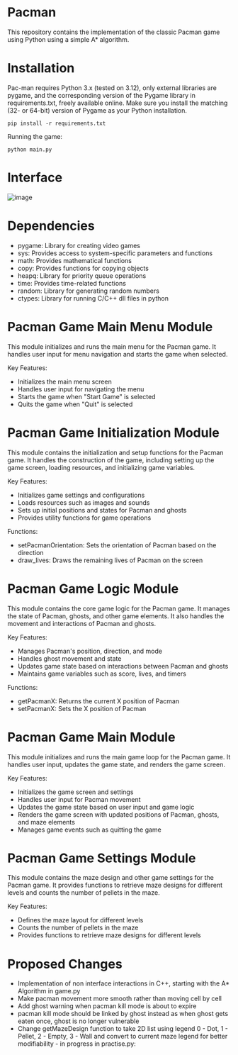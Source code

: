 # Pacman

This repository contains the implementation of the classic Pacman game using Python using a simple A* algorithm.

# Installation

Pac-man requires Python 3.x (tested on 3.12), only external libraries are pygame, and the corresponding version of the Pygame library in requirements.txt, freely available online. Make sure you install the matching (32- or 64-bit) version of Pygame as your Python installation.

```
pip install -r requirements.txt
```
Running the game:
```
python main.py
```
# Interface

![image](https://github.com/user-attachments/assets/ab45f6c2-2d38-4a72-b2d7-73c5d6c81114)

# Dependencies

- pygame: Library for creating video games
- sys: Provides access to system-specific parameters and functions
- math: Provides mathematical functions
- copy: Provides functions for copying objects
- heapq: Library for priority queue operations
- time: Provides time-related functions
- random: Library for generating random numbers
- ctypes: Library for running C/C++ dll files in python

# Pacman Game Main Menu Module

This module initializes and runs the main menu for the Pacman game.
It handles user input for menu navigation and starts the game when selected.

Key Features:
- Initializes the main menu screen
- Handles user input for navigating the menu
- Starts the game when "Start Game" is selected
- Quits the game when "Quit" is selected

# Pacman Game Initialization Module

This module contains the initialization and setup functions for the Pacman game.
It handles the construction of the game, including setting up the game screen,
loading resources, and initializing game variables.

Key Features:
- Initializes game settings and configurations
- Loads resources such as images and sounds
- Sets up initial positions and states for Pacman and ghosts
- Provides utility functions for game operations

Functions:
- setPacmanOrientation: Sets the orientation of Pacman based on the direction
- draw_lives: Draws the remaining lives of Pacman on the screen

# Pacman Game Logic Module

This module contains the core game logic for the Pacman game.
It manages the state of Pacman, ghosts, and other game elements.
It also handles the movement and interactions of Pacman and ghosts.

Key Features:
- Manages Pacman's position, direction, and mode
- Handles ghost movement and state
- Updates game state based on interactions between Pacman and ghosts
- Maintains game variables such as score, lives, and timers

Functions:
- getPacmanX: Returns the current X position of Pacman
- setPacmanX: Sets the X position of Pacman

# Pacman Game Main Module

This module initializes and runs the main game loop for the Pacman game.
It handles user input, updates the game state, and renders the game screen.

Key Features:
- Initializes the game screen and settings
- Handles user input for Pacman movement
- Updates the game state based on user input and game logic
- Renders the game screen with updated positions of Pacman, ghosts, and maze elements
- Manages game events such as quitting the game

# Pacman Game Settings Module

This module contains the maze design and other game settings for the Pacman game.
It provides functions to retrieve maze designs for different levels and counts the number of pellets in the maze.

Key Features:
- Defines the maze layout for different levels
- Counts the number of pellets in the maze
- Provides functions to retrieve maze designs for different levels

# Proposed Changes

- Implementation of non interface interactions in C++, starting with the A* Algorithm in game.py
- Make pacman movement more smooth rather than moving cell by cell
- Add ghost warning when pacman kill mode is about to expire
- pacman kill mode should be linked by ghost instead as when ghost gets eaten once, ghost is no longer vulnerable
- Change getMazeDesign function to take 2D list using legend 0 - Dot, 1 - Pellet, 2 - Empty, 3 - Wall and convert to current maze legend for better modifiability - in progress in practise.py:
